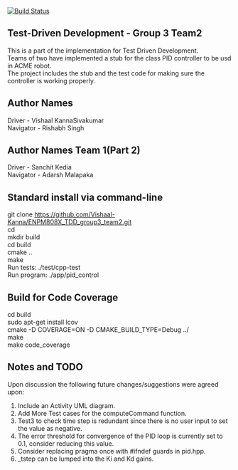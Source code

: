 
[![Build Status](https://app.travis-ci.com/Vishaal-Kanna/ENPM808X_TDD_group3_team2.svg?branch=main)](https://app.travis-ci.com/Vishaal-Kanna/ENPM808X_TDD_group3_team2)

## Test-Driven Development - Group 3 Team2
This is a part of the implementation for Test Driven Development. <br /> Teams of two have implemented a stub for the class PID controller to be usd in ACME robot. <br /> The project includes the stub and the test code for making sure the controller is working properly.

## Author Names
Driver - Vishaal KannaSivakumar <br />
Navigator -  Rishabh Singh <br />

## Author Names Team 1(Part 2)
Driver - Sanchit Kedia <br />
Navigator -  Adarsh Malapaka <br />

## Standard install via command-line
git clone https://github.com/Vishaal-Kanna/ENPM808X_TDD_group3_team2.git <br />
cd <path to repository> <br />
mkdir build <br />
cd build <br />
cmake .. <br />
make <br />
Run tests: ./test/cpp-test <br />
Run program: ./app/pid_control <br />

## Build for Code Coverage
cd build <br />
sudo apt-get install lcov <br />
cmake -D COVERAGE=ON -D CMAKE_BUILD_TYPE=Debug ../ <br />
make <br />
make code_coverage <br />

## Notes and TODO
Upon discussion the following future changes/suggestions were agreed upon:<br />
1. Include an Activity UML diagram.<br />
2. Add More Test cases for the computeCommand function.<br />
3. Test3 to check time step is redundant since there is no user input to set the value as negative.<br />
4. The error threshold for convergence of the PID loop is currently set to 0.1, consider reducing this value.<br />
5. Consider replacing pragma once with #ifndef guards in pid.hpp.<br />
6. _tstep can be lumped into the Ki and Kd gains.<br />

